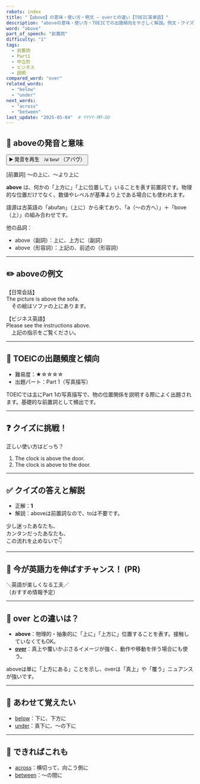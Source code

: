 ```yaml
---
robots: index
title: "【above】の意味・使い方・例文 ― overとの違い【TOEIC英単語】"
description: "aboveの意味・使い方・TOEICでの出題傾向をやさしく解説。例文・クイズ付きでoverとの違いもわかりやすく学べます。"
word: "above"
part_of_speech: "前置詞"
difficulty: "1"
tags:
  - 前置詞
  - Part1
  - 中立的
  - ビジネス
  - 説明
compared_word: "over"
related_words:
  - "below"
  - "under"
next_words:
  - "across"
  - "between"
last_update: "2025-05-04"  # YYYY-MM-DD
---
```


## 🔰 aboveの発音と意味

<button class="play-audio" onclick="playTTS('above')">
  <span class="play-audio-main">
    ▶️ 発音を再生　/əˈbʌv/
  </span>
  <span class="play-audio-sub">
    （アバヴ）
  </span>
</button>

<script>
function playTTS(word) {
  const audio = new Audio('/api/tts?text=' + encodeURIComponent(word));
  audio.addEventListener("canplaythrough", () => audio.play());
}
</script>

[前置詞] ～の上に、～より上に

**above** は、何かの「上方に」「上に位置して」いることを表す前置詞です。物理的な位置だけでなく、数値やレベルが基準より上である場合にも使われます。

語源は古英語の「abufan」（上に）から来ており、「a（～の方へ）」＋「bove（上）」の組み合わせです。

他の品詞：  
- above（副詞）：上に、上方に（副詞）
- above（形容詞）：上記の、前述の（形容詞）

---

## ✏️ aboveの例文

【日常会話】  
The picture is above the sofa.  
　その絵はソファの上にあります。

【ビジネス英語】  
Please see the instructions above.  
　上記の指示をご覧ください。

---

## 🎯 TOEICの出題頻度と傾向

- 難易度：★☆☆☆☆
- 出題パート：Part 1（写真描写）

TOEICでは主にPart 1の写真描写で、物の位置関係を説明する際によく出題されます。基礎的な前置詞として頻出です。

---

## ❓ クイズに挑戦！

正しい使い方はどっち？

1. The clock is above the door.  
2. The clock is above to the door.

---

## ✅ クイズの答えと解説

- 正解：**1**
- 解説：aboveは前置詞なので、toは不要です。

少し迷ったあなたも、  
カンタンだったあなたも、  
この流れを止めないで👇️

---

## 🚀 今が英語力を伸ばすチャンス！ (PR)

<div class="info-center">
＼英語が楽しくなる工夫／<br>  
（おすすめ情報予定）
</div>

---

## 🤔  over との違いは？

- **above**：物理的・抽象的に「上に」「上方に」位置することを表す。接触していなくてもOK。
- **[over](/word/over/)**：真上や覆いかぶさるイメージが強く、動作や移動を伴う場合にも使う。

aboveは単に「上方にある」ことを示し、overは「真上」や「覆う」ニュアンスが強いです。

---

## 🧩 あわせて覚えたい

- [below](/word/below/)：下に、下方に
- [under](/word/under/)：真下に、～の下に

---

## 📖 できればこれも

- [across](/word/across/)：横切って、向こう側に
- [between](/word/between/)：～の間に

<!-- cvid: aid36_bid25 -->
